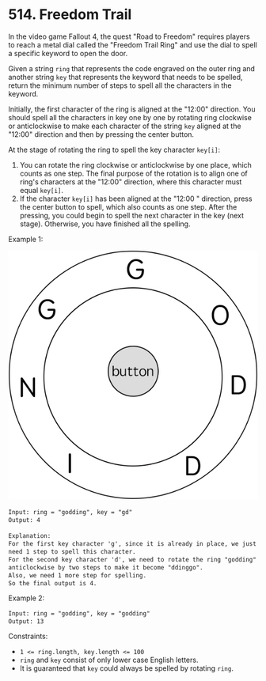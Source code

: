 # 514. Freedom Trail

In the video game Fallout 4, the quest "Road to Freedom" requires players to reach a metal dial called the "Freedom Trail Ring" and use the dial to spell a specific keyword to open the door.

Given a string `ring` that represents the code engraved on the outer ring and another string `key` that represents the keyword that needs to be spelled, return the minimum number of steps to spell all the characters in the keyword.

Initially, the first character of the ring is aligned at the "12:00" direction. You should spell all the characters in key one by one by rotating ring clockwise or anticlockwise to make each character of the string `key` aligned at the "12:00" direction and then by pressing the center button.

At the stage of rotating the ring to spell the key character `key[i]`:

1. You can rotate the ring clockwise or anticlockwise by one place, which counts as one step. The final purpose of the rotation is to align one of ring's characters at the "12:00" direction, where this character must equal `key[i]`.
2. If the character `key[i]` has been aligned at the "12:00 " direction, press the center button to spell, which also counts as one step. After the pressing, you could begin to spell the next character in the key (next stage). Otherwise, you have finished all the spelling.

Example 1:

![](example_1.png)

    Input: ring = "godding", key = "gd"
    Output: 4

    Explanation:
    For the first key character 'g', since it is already in place, we just need 1 step to spell this character.
    For the second key character 'd', we need to rotate the ring "godding" anticlockwise by two steps to make it become "ddinggo".
    Also, we need 1 more step for spelling.
    So the final output is 4.

Example 2:

    Input: ring = "godding", key = "godding"
    Output: 13

Constraints:

- `1 <= ring.length, key.length <= 100`
- `ring` and `key` consist of only lower case English letters.
- It is guaranteed that `key` could always be spelled by rotating `ring`.
